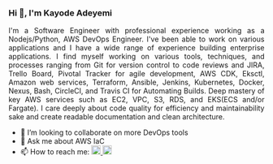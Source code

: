 ### Hi 👋, I'm Kayode Adeyemi

<div align="justify">
I'm a Software Engineer with professional experience working as a Nodejs/Python, AWS DevOps Engineer. I've been able to work on various applications and I have a wide range of experience building enterprise applications. I find myself working on various tools, techniques, and processes ranging from Git for version control to code reviews and JIRA, Trello Board, Pivotal Tracker for agile development, AWS CDK, Eksctl, Amazon web services, Terraform, Ansible, Jenkins, Kubernetes, Docker, Nexus, Bash, CircleCI, and Travis CI for Automating Builds. Deep mastery of key AWS services such as EC2, VPC, S3, RDS, and EKS(ECS and/or Fargate). I care deeply about code quality for efficiency and maintainability sake and create readable documentation and clean architecture.
</div>

- 👯 I’m looking to collaborate on more DevOps tools
- 💬 Ask me about AWS IaC
- 📫 How to reach me: <span> <a href="https://www.linkedin.com/in/karosi12/" targer="blank"> <img src="https://img.shields.io/badge/LinkedIn-0077B5?style=for-the-badge&logo=linkedin&logoColor=white" height="18"> </a> <a href="mailto: adekayor@gmail.com"> <img src="https://img.shields.io/badge/Gmail-D14836?style=for-the-badge&logo=gmail&logoColor=white" height="18"></a></span>
